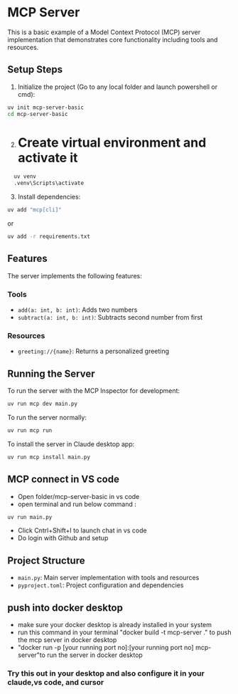 # MCP Server

This is a basic example of a Model Context Protocol (MCP) server implementation that demonstrates core functionality including tools and resources.

## Setup Steps

1. Initialize the project (Go to any local folder and launch powershell or cmd):
```bash
uv init mcp-server-basic
cd mcp-server-basic
```

2.  # Create virtual environment and activate it
```bash
  uv venv
  .venv\Scripts\activate
  ```

3. Install dependencies:
```bash
uv add "mcp[cli]"
```
or 
```bash
uv add -r requirements.txt
```


## Features

The server implements the following features:

### Tools
- `add(a: int, b: int)`: Adds two numbers
- `subtract(a: int, b: int)`: Subtracts second number from first

### Resources
- `greeting://{name}`: Returns a personalized greeting

## Running the Server

To run the server with the MCP Inspector for development:
```bash
uv run mcp dev main.py
```

To run the server normally:
```bash
uv run mcp run
```

To install the server in Claude desktop app:
```bash
uv run mcp install main.py
```

## MCP connect in VS code
- Open folder/mcp-server-basic in vs code
- open terminal and run below command :
```bash
uv run main.py
```
- Click Cntrl+Shift+I  to launch chat in vs code
- Do login with Github and setup 

## Project Structure
- `main.py`: Main server implementation with tools and resources
- `pyproject.toml`: Project configuration and dependencies

## push into docker desktop
- make sure your docker desktop is already installed in your system
- run this command in your terminal "docker build -t mcp-server ." to push the mcp server in docker desktop
- "docker run -p [your running port no]:[your running port no] mcp-server"to run the server in docker desktop


### Try this out in your desktop and also configure it in your claude,vs code, and cursor
